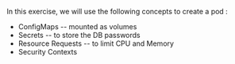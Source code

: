 In this exercise, we will use the following concepts to create a pod :

* ConfigMaps -- mounted as volumes
* Secrets -- to store the DB passwords
* Resource Requests -- to limit CPU and Memory
* Security Contexts